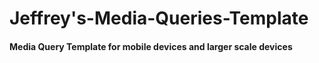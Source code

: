 # Jeffrey's-Media-Queries-Template
#### Media Query Template for mobile devices and larger scale devices
